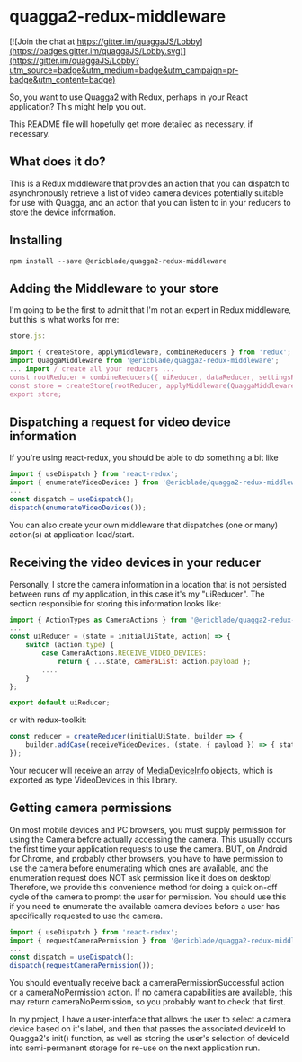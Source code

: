 quagga2-redux-middleware
========================

[![Join the chat at
https://gitter.im/quaggaJS/Lobby](https://badges.gitter.im/quaggaJS/Lobby.svg)](https://gitter.im/quaggaJS/Lobby?utm_source=badge&utm_medium=badge&utm_campaign=pr-badge&utm_content=badge)

So, you want to use Quagga2 with Redux, perhaps in your React application?  This might help you out.

This README file will hopefully get more detailed as necessary, if necessary.

What does it do?
----------------

This is a Redux middleware that provides an action that you can dispatch to asynchronously retrieve
a list of video camera devices potentially suitable for use with Quagga, and an action that you can
listen to in your reducers to store the device information.

Installing
----------

````npm install --save @ericblade/quagga2-redux-middleware````

Adding the Middleware to your store
-----------------------------------

I'm going to be the first to admit that I'm not an expert in Redux middleware, but this is what
works for me:

````javascript
store.js:

import { createStore, applyMiddleware, combineReducers } from 'redux';
import QuaggaMiddleware from '@ericblade/quagga2-redux-middleware';
... import / create all your reducers ...
const rootReducer = combineReducers({ uiReducer, dataReducer, settingsReducer }); // names here are just samples
const store = createStore(rootReducer, applyMiddleware(QuaggaMiddleware));
export store;

````

Dispatching a request for video device information
--------------------------------------------------

If you're using react-redux, you should be able to do something a bit like

````javascript
import { useDispatch } from 'react-redux';
import { enumerateVideoDevices } from '@ericblade/quagga2-redux-middleware';
...
const dispatch = useDispatch();
dispatch(enumerateVideoDevices());
````

You can also create your own middleware that dispatches (one or many) action(s) at application load/start.

Receiving the video devices in your reducer
-------------------------------------------

Personally, I store the camera information in a location that is not persisted between runs of my
application, in this case it's my "uiReducer".  The section responsible for storing this information
looks like:

````javascript
import { ActionTypes as CameraActions } from '@ericblade/quagga2-redux-middleware';
...
const uiReducer = (state = initialUiState, action) => {
    switch (action.type) {
        case CameraActions.RECEIVE_VIDEO_DEVICES:
            return { ...state, cameraList: action.payload };
        ....
    }
};

export default uiReducer;
````

or with redux-toolkit:

````javascript
const reducer = createReducer(initialUiState, builder => {
    builder.addCase(receiveVideoDevices, (state, { payload }) => { state.cameraList = payload; })
});
````

Your reducer will receive an array of
[MediaDeviceInfo](https://developer.mozilla.org/en-US/docs/Web/API/MediaDeviceInfo) objects, which is exported as type VideoDevices in this library.

Getting camera permissions
--------------------------
On most mobile devices and PC browsers, you must supply permission for using the Camera before actually accessing the camera.  This usually occurs the first time your application requests to use the camera.  BUT, on Android for Chrome, and probably other browsers, you have to have permission to use the camera before enumerating which ones are available, and the enumeration request does NOT ask permission like it does on desktop!  Therefore, we provide this convenience method for doing a quick on-off cycle of the camera to prompt the user for permission.  You should use this if you need to enumerate the available camera devices before a user has specifically requested to use the camera.

````javascript
import { useDispatch } from 'react-redux';
import { requestCameraPermission } from '@ericblade/quagga2-redux-middleware';
...
const dispatch = useDispatch();
dispatch(requestCameraPermission());
````

You should eventually receive back a cameraPermissionSuccessful action or a cameraNoPermission action.
If no camera capabilities are available, this may return cameraNoPermission, so you probably want
to check that first.

In my project, I have a user-interface that allows the user to select a camera device based on it's
label, and then that passes the associated deviceId to Quagga2's init() function, as well as storing
the user's selection of deviceId into semi-permanent storage for re-use on the next application run.
